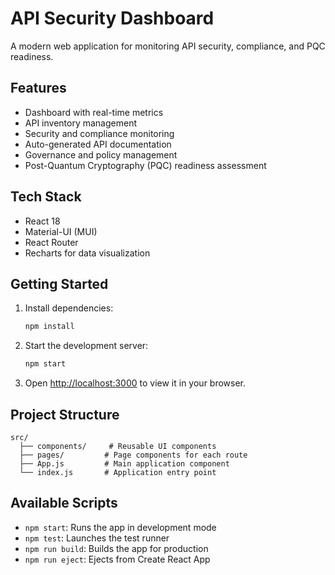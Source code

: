 # API Security Dashboard

A modern web application for monitoring API security, compliance, and PQC readiness.

## Features

- Dashboard with real-time metrics
- API inventory management
- Security and compliance monitoring
- Auto-generated API documentation
- Governance and policy management
- Post-Quantum Cryptography (PQC) readiness assessment

## Tech Stack

- React 18
- Material-UI (MUI)
- React Router
- Recharts for data visualization

## Getting Started

1. Install dependencies:
   ```bash
   npm install
   ```

2. Start the development server:
   ```bash
   npm start
   ```

3. Open [http://localhost:3000](http://localhost:3000) to view it in your browser.

## Project Structure

```
src/
  ├── components/     # Reusable UI components
  ├── pages/         # Page components for each route
  ├── App.js         # Main application component
  └── index.js       # Application entry point
```

## Available Scripts

- `npm start`: Runs the app in development mode
- `npm test`: Launches the test runner
- `npm run build`: Builds the app for production
- `npm run eject`: Ejects from Create React App
